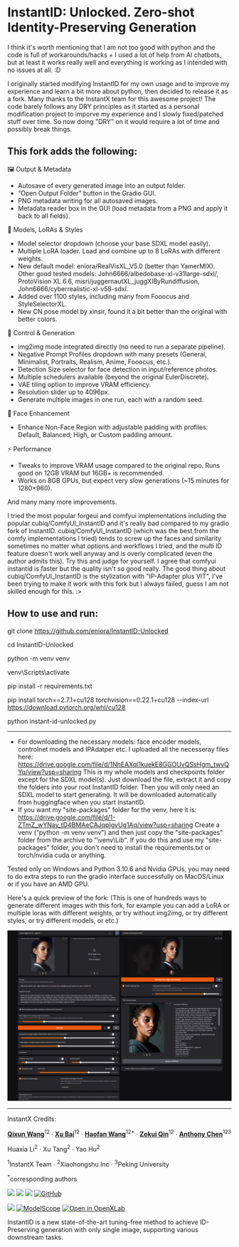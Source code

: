 <h1>InstantID: Unlocked. Zero-shot Identity-Preserving Generation</h1>

I think it's worth mentioning that I am not too good with python and the code is full of workarounds/hacks + I used a lot of help from AI chatbots, but at least it works really well and everything is working as I intended with no issues at all. :D

I originally started modifying InstantID for my own usage and to improve my experience and learn a bit more about python, then decided to release it as a fork. Many thanks to the InstantX team for this awesome project!
The code barely follows any DRY principles as it started as a personal modification project to imporve my experience and I slowly fixed/patched stuff over time. So now doing "DRY" on it would require a lot of time and possibly break things.

## This fork adds the following:

🖼️ Output & Metadata
- Autosave of every generated image into an output folder.
- “Open Output Folder” button in the Gradio GUI.
- PNG metadata writing for all autosaved images.
- Metadata reader box in the GUI (load metadata from a PNG and apply it back to all fields).

🎨 Models, LoRAs & Styles
- Model selector dropdown (choose your base SDXL model easily).
- Multiple LoRA loader. Load and combine up to 8 LoRAs with different weights.
- New default model: eniora/RealVisXL_V5.0 (better than YamerMIX). Other good tested models: John6666/albedobase-xl-v31large-sdxl/, ProtoVision XL 6.6, misri/juggernautXL_juggXIByRundiffusion, John6666/cyberrealistic-xl-v58-sdxl.
- Added over 1100 styles, including many from Fooocus and StyleSelectorXL.
- New CN pose model by xinsir, found it a bit better than the original with better colors.

🧠 Control & Generation
- img2img mode integrated directly (no need to run a separate pipeline).
- Negative Prompt Profiles dropdown with many presets (General, Minimalist, Portraits, Realism, Anime, Fooocus, etc.).
- Detection Size selector for face detection in input/reference photos.
- Multiple schedulers available (beyond the original EulerDiscrete).
- VAE tiling option to improve VRAM efficiency.
- Resolution slider up to 4096px.
- Generate multiple images in one run, each with a random seed.

👤 Face Enhancement
- Enhance Non-Face Region with adjustable padding with profiles: Default, Balanced, High, or Custom padding amount.

⚡ Performance
- Tweaks to improve VRAM usage compared to the original repo. Runs good on 12GB VRAM but 16GB+ is recommended.
- Works on 8GB GPUs, but expect very slow generations (~15 minutes for 1280×960).

And many many more improvements.

I tried the most popular forgeui and comfyui implementations including the popular cubiq/ComfyUI_InstantID and it's really bad compared to my gradio fork of InstantID. cubiq/ComfyUI_InstantID (which was the best from the comfy implementations I tried) tends to screw up the faces and similarity sometimes no matter what options and workflows I tried, and the multi ID feature doesn't work well anyway and is overly complicated (even the author admits this). Try this and judge for yourself. I agree that comfyui instantid is faster but the quality isn't so good really. The good thing about cubiq/ComfyUI_InstantID is the stylization with "IP-Adapter plus VIT", I've been trying to make it work with this fork but I always failed, guess I am not skilled enough for this. :>

## How to use and run:

git clone https://github.com/eniora/InstantID-Unlocked

cd InstantID-Unlocked

python -m venv venv

venv\Scripts\activate

pip install -r requirements.txt

pip install torch==2.7.1+cu128 torchvision==0.22.1+cu128 --index-url https://download.pytorch.org/whl/cu128

python instant-id-unlocked.py

_______________________________________________
- For downloading the necessary models: face encoder models, controlnet models and IPAdatper etc. I uploaded all the necesseray files here:
https://drive.google.com/file/d/1NhEAXql1kuekE8GGOUvQSsHgm_twvQYq/view?usp=sharing
This is my whole models and checkpoints folder except for the SDXL model(s).
Just download the file, extract it and copy the folders into your root InstantID folder. Then you will only need an SDXL model to start generating. It will be downloaded automatically from huggingface when you start InstantID.
- If you want my "site-packages" folder for the venv, here it is: https://drive.google.com/file/d/1-ZTmZ_wYNay_tD4BMAeCAJqpIgyUg1Aq/view?usp=sharing
Create a venv ("python -m venv venv") and then just copy the "site-packages" folder from the archive to "\venv\Lib\". If you do this and use my "site-packages" folder, you don't need to install the requirements.txt or torch/nvidia cuda or anything.

Tested only on Windows and Python 3.10.6 and Nvidia GPUs, you may need to do extra steps to run the gradio interface successfully on MacOS/Linux or if you have an AMD GPU.

Here's a quick preview of the fork: (This is one of hundreds ways to generate different images with this fork, for example you can add a LoRA or multiple loras with different weights, or try without img2img, or try different styles, or try different models, or etc.)

<img src='Preview/InstantID-Gradio-Unlocked_Preview.png'>


_______________________________________________
InstantX Credits:

[**Qixun Wang**](https://github.com/wangqixun)<sup>12</sup> · [**Xu Bai**](https://huggingface.co/baymin0220)<sup>12</sup> · [**Haofan Wang**](https://haofanwang.github.io/)<sup>12*</sup> · [**Zekui Qin**](https://github.com/ZekuiQin)<sup>12</sup> · [**Anthony Chen**](https://antonioo-c.github.io/)<sup>123</sup>

Huaxia Li<sup>2</sup> · Xu Tang<sup>2</sup> · Yao Hu<sup>2</sup>

<sup>1</sup>InstantX Team · <sup>2</sup>Xiaohongshu Inc · <sup>3</sup>Peking University

<sup>*</sup>corresponding authors

<a href='https://instantid.github.io/'><img src='https://img.shields.io/badge/Project-Page-green'></a>
<a href='https://arxiv.org/abs/2401.07519'><img src='https://img.shields.io/badge/Technique-Report-red'></a>
<a href='https://huggingface.co/papers/2401.07519'><img src='https://img.shields.io/static/v1?label=Paper&message=Huggingface&color=orange'></a> 
[![GitHub](https://img.shields.io/github/stars/InstantID/InstantID?style=social)](https://github.com/InstantID/InstantID)

<a href='https://huggingface.co/spaces/InstantX/InstantID'><img src='https://img.shields.io/badge/%F0%9F%A4%97%20Hugging%20Face-Spaces-blue'></a>
[![ModelScope](https://img.shields.io/badge/ModelScope-Studios-blue)](https://modelscope.cn/studios/instantx/InstantID/summary)
[![Open in OpenXLab](https://cdn-static.openxlab.org.cn/app-center/openxlab_app.svg)](https://openxlab.org.cn/apps/detail/InstantX/InstantID)

InstantID is a new state-of-the-art tuning-free method to achieve ID-Preserving generation with only single image, supporting various downstream tasks.

















































